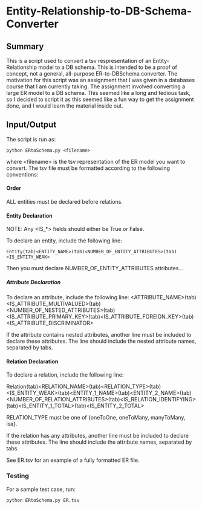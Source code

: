 # Entity-Relationship-to-DB-Schema-Converter



## Summary

This is a script used to convert a tsv respresentation of an Entity-Relationship model to a DB schema. This is intended to be a proof of 
concept, not a general, all-purpose ER-to-DBSchema converter. The motivation for this script was an assignment that I was given
in a databases course that I am currently taking. The assignment involved converting a large ER model to a DB schema. This seemed like
a long and tedious task, so I decided to script it as this seemed like a fun way to get the assignment done, and I would learn the 
material inside out.


## Input/Output

The script is run as:
```
python ERtoSchema.py <filename>
```

where \<filename\> is the tsv representation of the ER model you want to convert. The tsv file must be formatted according to the following conventions:

#### Order
ALL entities must be declared before relations.

#### Entity Declaration

NOTE: Any \<IS_*\> fields should either be True or False.

To declare an entity, include the following line:
```
Entity(tab)<ENTITY_NAME>(tab)<NUMBER_OF_ENTITY_ATTRIBUTES>(tab)<IS_ENTITY_WEAK>
```

Then you must declare NUMBER_OF_ENTITY_ATTRIBUTES attributes...

##### Attribute Declaration
To declare an attribute, include the following line:
\<ATTRIBUTE_NAME\>(tab)\<IS_ATTRIBUTE_MULTIVALUED\>(tab)\<NUMBER_OF_NESTED_ATTRIBUTES\>(tab)\<IS_ATTRIBUTE_PRIMARY_KEY\>(tab)\<IS_ATTRIBUTE_FOREIGN_KEY\>(tab)\<IS_ATTRIBUTE_DISCRIMINATOR\>

If the attribute contains nested attributes, another line must be included to declare these attributes. The line should include the nested attribute names, separated by tabs.

#### Relation Declaration
To declare a relation, include the following line:

Relation(tab)\<RELATION_NAME\>(tab)\<RELATION_TYPE\>(tab)\<IS_ENTITY_WEAK\>(tab)\<ENTITY_1_NAME\>(tab)\<ENTITY_2_NAME\>(tab)\<NUMBER_OF_RELATION_ATTRIBUTES\>(tab)\<IS_RELATION_IDENTIFYING\>(tab)\<IS_ENTITY_1_TOTAL\>(tab)\<IS_ENTITY_2_TOTAL\>

RELATION_TYPE must be one of {oneToOne, oneToMany, manyToMany, isa}.

If the relation has any attributes, another line must be included to declare these attributes. The line should include the attribute names, separated by tabs.


See ER.tsv for an example of a fully formatted ER file.

### Testing

For a sample test case, run:
```
python ERtoSchema.py ER.tsv
```
